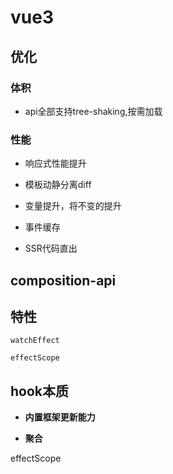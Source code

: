 # vue3

## 优化

### 体积

* api全部支持tree-shaking,按需加载

### 性能

* 响应式性能提升

* 模板动静分离diff

* 变量提升，将不变的提升

* 事件缓存

* SSR代码直出

## composition-api

## 特性

`watchEffect`

`effectScope`

## hook本质

* **内置框架更新能力**

* **聚合**


effectScope

